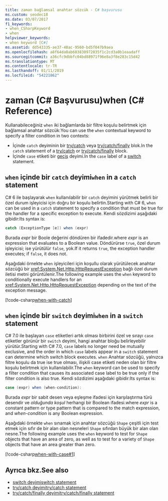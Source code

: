 ```yaml
---
title: zaman bağlamsal anahtar sözcük - C# başvurusu
ms.custom: seodec18
ms.date: 03/07/2017
f1_keywords:
- when_CSharpKeyword
- when
helpviewer_keywords:
- when keyword [C#]
ms.assetid: dd543335-ae37-48ac-9560-bd5f047b9aea
ms.openlocfilehash: a8f64da0ab603830972035f1c2cd3a0b1eaadaff
ms.sourcegitcommit: a36cfc9dbbfc04bd88971f96e8a3f8e283c15d42
ms.translationtype: MT
ms.contentlocale: tr-TR
ms.lasthandoff: 01/11/2019
ms.locfileid: "54221862"
---
```

# <a name="when-c-reference"></a><span data-ttu-id="6d26e-102">zaman (C# Başvurusu)</span><span class="sxs-lookup"><span data-stu-id="6d26e-102">when (C# Reference)</span></span>

<span data-ttu-id="6d26e-103">Kullanabileceğiniz `when` iki bağlamlarda bir filtre koşulu belirtmek için bağlamsal anahtar sözcük:</span><span class="sxs-lookup"><span data-stu-id="6d26e-103">You can use the `when` contextual keyword to specify a filter condition in two contexts:</span></span>

- <span data-ttu-id="6d26e-104">İçinde `catch` deyiminin bir [try/catch](try-catch.md) veya [try/catch/finally](try-catch-finally.md) blok.</span><span class="sxs-lookup"><span data-stu-id="6d26e-104">In the `catch` statement of a [try/catch](try-catch.md) or [try/catch/finally](try-catch-finally.md) block.</span></span>
- <span data-ttu-id="6d26e-105">İçinde `case` etiketi bir [geçiş](switch.md) deyimi.</span><span class="sxs-lookup"><span data-stu-id="6d26e-105">In the `case` label of a [switch](switch.md) statement.</span></span>

## <a name="when-in-a-catch-statement"></a><span data-ttu-id="6d26e-106">`when` içinde bir `catch` deyimi</span><span class="sxs-lookup"><span data-stu-id="6d26e-106">`when` in a `catch` statement</span></span>

<span data-ttu-id="6d26e-107">C# 6 ile başlayarak `when` kullanılabilir bir `catch` deyimini yürütmek belirli bir özel durum işleyicisi için doğru bir koşulu belirtin.</span><span class="sxs-lookup"><span data-stu-id="6d26e-107">Starting with C# 6, `when` can be used in a `catch` statement to specify a condition that must be true for the handler for a specific exception to execute.</span></span> <span data-ttu-id="6d26e-108">Kendi sözdizimi aşağıdaki gibidir:</span><span class="sxs-lookup"><span data-stu-id="6d26e-108">Its syntax is:</span></span>

```csharp
catch (ExceptionType [e]) when (expr)
```

<span data-ttu-id="6d26e-109">Burada *expr* bir Boole değerini döndüren bir ifadedir.</span><span class="sxs-lookup"><span data-stu-id="6d26e-109">where *expr* is an expression that evaluates to a Boolean value.</span></span> <span data-ttu-id="6d26e-110">Döndürürse `true`, özel durum işleyicisi; ise yürütülür `false`, yok.</span><span class="sxs-lookup"><span data-stu-id="6d26e-110">If it returns `true`, the exception handler executes; if `false`, it does not.</span></span>

<span data-ttu-id="6d26e-111">Aşağıdaki örnekte `when` işleyicileri için koşullu olarak yürütülecek anahtar sözcüğü bir <xref:System.Net.Http.HttpRequestException> bağlı özel durum iletisi metni görüntülenir.</span><span class="sxs-lookup"><span data-stu-id="6d26e-111">The following example uses the `when` keyword to conditionally execute handlers for an <xref:System.Net.Http.HttpRequestException> depending on the text of the exception message.</span></span>

[!code-csharp[when-with-catch](~/samples/snippets/csharp/language-reference/keywords/when/catch.cs)]

## <a name="when-in-a-switch-statement"></a><span data-ttu-id="6d26e-112">`when` içinde bir `switch` deyimi</span><span class="sxs-lookup"><span data-stu-id="6d26e-112">`when` in a `switch` statement</span></span>

<span data-ttu-id="6d26e-113">C# 7.0 ile başlayan `case` etiketleri artık olması birbirini özel ve sırayı `case` etiketler görünür bir `switch` deyimi, hangi anahtar bloğu belirleyebilir yürütür.</span><span class="sxs-lookup"><span data-stu-id="6d26e-113">Starting with C# 7.0, `case` labels no longer need be mutually exclusive, and the order in which `case` labels appear in a `switch` statement can determine which switch block executes.</span></span> <span data-ttu-id="6d26e-114">`when` Anahtar sözcüğü, yalnızca filtre koşulu da true ise true olması, ilişkili case etiketi neden olan bir filtre koşulu belirtmek için kullanılabilir.</span><span class="sxs-lookup"><span data-stu-id="6d26e-114">The `when` keyword can be used to specify a filter condition that causes its associated case label to be true only if the filter condition is also true.</span></span> <span data-ttu-id="6d26e-115">Kendi sözdizimi aşağıdaki gibidir:</span><span class="sxs-lookup"><span data-stu-id="6d26e-115">Its syntax is:</span></span>

```csharp
case (expr) when (when-condition):
```

<span data-ttu-id="6d26e-116">Burada *expr* bir sabit desen veya eşleşme ifadesi için karşılaştırma türü desendir ve *olduğunda koşul* herhangi bir Boolean ifadesi.</span><span class="sxs-lookup"><span data-stu-id="6d26e-116">where *expr* is a constant pattern or type pattern that is compared to the match expression, and *when-condition* is any Boolean expression.</span></span>

<span data-ttu-id="6d26e-117">Aşağıdaki örnekte `when` sınamak için anahtar sözcüğü `Shape` çeşitli için test etmek için sıfır de bir alan olan nesneleri `Shape` sıfırdan büyük bir alan olan nesne.</span><span class="sxs-lookup"><span data-stu-id="6d26e-117">The following example uses the `when` keyword to test for `Shape` objects that have an area of zero, as well as to test for a variety of `Shape` objects that have an area greater than zero.</span></span>

[!code-csharp[when-with-case#1](~/samples/snippets/csharp/language-reference/keywords/when/when.cs#1)]

## <a name="see-also"></a><span data-ttu-id="6d26e-118">Ayrıca bkz.</span><span class="sxs-lookup"><span data-stu-id="6d26e-118">See also</span></span>

- [<span data-ttu-id="6d26e-119">switch deyimi</span><span class="sxs-lookup"><span data-stu-id="6d26e-119">switch statement</span></span>](switch.md)
- [<span data-ttu-id="6d26e-120">try/catch deyimi</span><span class="sxs-lookup"><span data-stu-id="6d26e-120">try/catch statement</span></span>](try-catch.md)
- [<span data-ttu-id="6d26e-121">try/catch/finally deyimi</span><span class="sxs-lookup"><span data-stu-id="6d26e-121">try/catch/finally statement</span></span>](try-catch-finally.md)